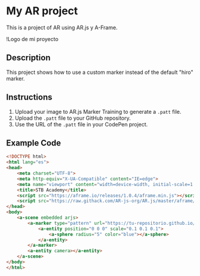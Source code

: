 # My AR project

This is a project of AR using AR.js y A-Frame.

!Logo de mi proyecto

## Description

This project shows how to use a custom marker instead of the default "hiro" marker.

## Instructions

1. Upload your image to AR.js Marker Training to generate a `.patt` file.
2. Upload the `.patt` file to your GitHub repository.
3. Use the URL of the `.patt` file in your CodePen project.
## Example Code

```html
<!DOCTYPE html>
<html lang="es">
<head>
    <meta charset="UTF-8">
    <meta http-equiv="X-UA-Compatible" content="IE=edge">
    <meta name="viewport" content="width=device-width, initial-scale=1.0">
    <title>STB Academy</title>
    <script src="https://aframe.io/releases/1.0.4/aframe.min.js"></script>
    <script src="https://raw.githack.com/AR-js-org/AR.js/master/aframe/build/aframe-ar.js"></script>
</head>
<body>
    <a-scene embedded arjs>
        <a-marker type="pattern" url="https://tu-repositorio.github.io/ruta/a/tu/patron.patt">
            <a-entity position="0 0 0" scale="0.1 0.1 0.1">
                <a-sphere radius="5" color="blue"></a-sphere>
            </a-entity>
        </a-marker>
        <a-entity camera></a-entity>
    </a-scene>
</body>
</html>
